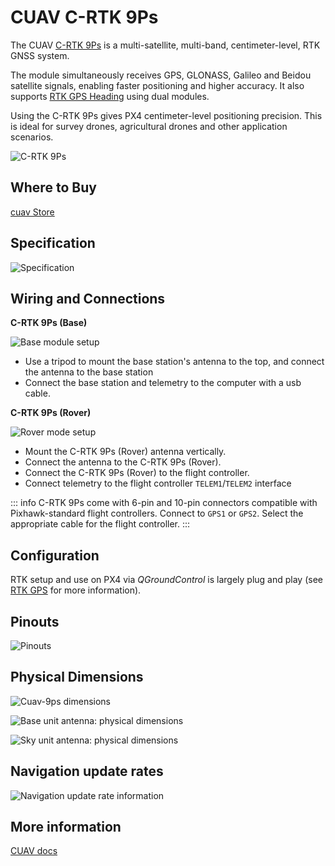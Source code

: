 # CUAV C-RTK 9Ps

The CUAV [C-RTK 9Ps](https://www.cuav.net/en/c_rtk_9ps/) is a multi-satellite, multi-band, centimeter-level, RTK GNSS system.

The module simultaneously receives GPS, GLONASS, Galileo and Beidou satellite signals, enabling faster positioning and higher accuracy.
It also supports [RTK GPS Heading](../gps_compass/u-blox_f9p_heading.md) using dual modules.

Using the C-RTK 9Ps gives PX4 centimeter-level positioning precision.
This is ideal for survey drones, agricultural drones and other application scenarios.

![C-RTK 9Ps](../../assets/hardware/gps/cuav_9ps/c-rtk9s.jpg)

## Where to Buy

[cuav Store](https://store.cuav.net/shop/c-rtk-9ps/)

## Specification

![Specification](../../assets/hardware/gps/cuav_9ps/c-rtk9s-specification.jpg)

## Wiring and Connections

**C-RTK 9Ps (Base)**

![Base module setup](../../assets/hardware/gps/cuav_9ps/c-rtk9ps_base.png)

- Use a tripod to mount the base station's antenna to the top, and connect the antenna to the base station
- Connect the base station and telemetry to the computer with a usb cable.

**C-RTK 9Ps (Rover)**

![Rover mode setup](../../assets/hardware/gps/cuav_9ps/c-rtk9ps-rover.png)

- Mount the C-RTK 9Ps (Rover) antenna vertically.
- Connect the antenna to the C-RTK 9Ps (Rover).
- Connect the C-RTK 9Ps (Rover) to the flight controller.
- Connect telemetry to the flight controller `TELEM1`/`TELEM2` interface

::: info
C-RTK 9Ps come with 6-pin and 10-pin connectors compatible with Pixhawk-standard flight controllers.
Connect to `GPS1` or `GPS2`.
Select the appropriate cable for the flight controller.
:::

## Configuration

RTK setup and use on PX4 via _QGroundControl_ is largely plug and play (see [RTK GPS](../gps_compass/rtk_gps.md) for more information).

## Pinouts

![Pinouts](../../assets/hardware/gps/cuav_9ps/pinouts-en.jpg)

## Physical Dimensions

![Cuav-9ps dimensions](../../assets/hardware/gps/cuav_9ps/c-rtk9ps_dimensions.jpg)

![Base unit antenna: physical dimensions](../../assets/hardware/gps/cuav_9ps/c-rtk9ps_base_unit_antenna_dimensions.jpg)

![Sky unit antenna: physical dimensions](../../assets/hardware/gps/cuav_9ps/c-rtk9ps_sky_unit_antenna_dimensions.jpg)

## Navigation update rates

![Navigation update rate information](../../assets/hardware/gps/cuav_9ps/nav-rate-en.png)

## More information

[CUAV docs](https://doc.cuav.net/gps/c-rtk-series/en/c-rtk-9ps/)
